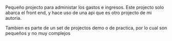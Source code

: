 Pequeño projecto para administar los gastos e ingresos. Este projecto solo abarca el front end, y hace uso de una api que es otro projecto de mi autoria.

Tambien es parte de un set de projectos demo o de practica, por lo cual son pequeños y no muy complejos
